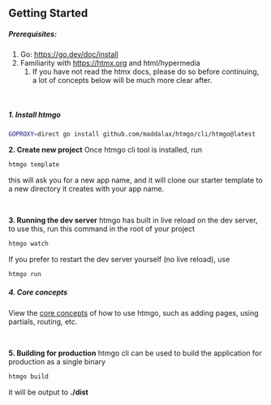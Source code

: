 ## Getting Started


##### **Prerequisites:**
1. Go: https://go.dev/doc/install
2. Familiarity with https://htmx.org and html/hypermedia
   1. If you have not read the htmx docs, please do so before continuing, a lot of concepts below will be much more clear after.


<br>

##### 1. **Install htmgo**

```bash
GOPROXY=direct go install github.com/maddalax/htmgo/cli/htmgo@latest
```



**2. Create new project**
Once htmgo cli tool is installed, run

```bash
htmgo template
```

this will ask you for a new app name, and it will clone our starter template to a new directory it creates with your app name.

<br>

**3. Running the dev server**
htmgo has built in live reload on the dev server, to use this, run this command in the root of your project

```bash
htmgo watch
```

If you prefer to restart the dev server yourself (no live reload), use

```bash
htmgo run
```



##### **4. Core concepts**

View the [core concepts](/docs#core-concepts-pages) of how to use htmgo, such as adding pages, using partials, routing, etc.

<br>

**5. Building for production**
htmgo cli can be used to build the application for production as a single binary

```bash
htmgo build
```

it will be output to **./dist**



<br>
